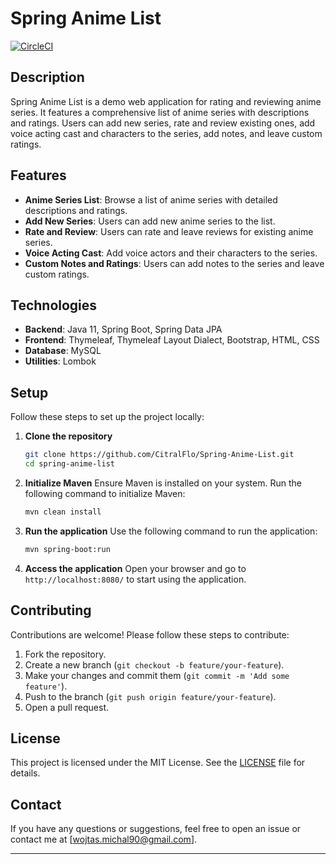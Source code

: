 # Spring Anime List

[![CircleCI](https://dl.circleci.com/status-badge/img/circleci/A7AJ3y7wZyRYtWeMBd3cNh/8av1QkQYyMH8QbMWVzJECS/tree/main.svg?style=svg&circle-token=CCIPRJ_5yZmxCsPuTK8J59aJ6tLX6_ee8e6bfdbd22fe06ac52556f590d07f3f08e6b37)](https://dl.circleci.com/status-badge/redirect/circleci/A7AJ3y7wZyRYtWeMBd3cNh/8av1QkQYyMH8QbMWVzJECS/tree/main)

## Description

Spring Anime List is a demo web application for rating and reviewing anime series. It features a comprehensive list of anime series with descriptions and ratings. Users can add new series, rate and review existing ones, add voice acting cast and characters to the series, add notes, and leave custom ratings.

## Features

- **Anime Series List**: Browse a list of anime series with detailed descriptions and ratings.
- **Add New Series**: Users can add new anime series to the list.
- **Rate and Review**: Users can rate and leave reviews for existing anime series.
- **Voice Acting Cast**: Add voice actors and their characters to the series.
- **Custom Notes and Ratings**: Users can add notes to the series and leave custom ratings.

## Technologies

- **Backend**: Java 11, Spring Boot, Spring Data JPA
- **Frontend**: Thymeleaf, Thymeleaf Layout Dialect, Bootstrap, HTML, CSS
- **Database**: MySQL
- **Utilities**: Lombok

## Setup

Follow these steps to set up the project locally:

1. **Clone the repository**
   ```sh
   git clone https://github.com/CitralFlo/Spring-Anime-List.git
   cd spring-anime-list
   ```

2. **Initialize Maven**
   Ensure Maven is installed on your system. Run the following command to initialize Maven:
   ```sh
   mvn clean install
   ```

4. **Run the application**
   Use the following command to run the application:
   ```sh
   mvn spring-boot:run
   ```

5. **Access the application**
   Open your browser and go to `http://localhost:8080/` to start using the application.

## Contributing

Contributions are welcome! Please follow these steps to contribute:

1. Fork the repository.
2. Create a new branch (`git checkout -b feature/your-feature`).
3. Make your changes and commit them (`git commit -m 'Add some feature'`).
4. Push to the branch (`git push origin feature/your-feature`).
5. Open a pull request.

## License

This project is licensed under the MIT License. See the [LICENSE](LICENSE) file for details.

## Contact

If you have any questions or suggestions, feel free to open an issue or contact me at [wojtas.michal90@gmail.com].

---